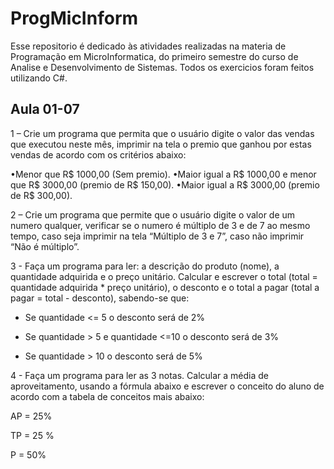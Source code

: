 # ProgMicInform

Esse repositorio é dedicado às atividades realizadas na materia de Programação em MicroInformatica, do primeiro semestre do curso de Analise e Desenvolvimento de Sistemas. Todos os exercicios foram feitos utilizando C#.


## Aula 01-07

1 – Crie um programa que permita que o usuário digite o valor das vendas que executou neste mês, imprimir na tela o premio que ganhou por estas vendas de acordo com os critérios abaixo:

•Menor que R$ 1000,00 (Sem premio).
•Maior igual a R$ 1000,00 e menor que R$ 3000,00 (premio de R$ 150,00).
•Maior igual a R$ 3000,00 (premio de R$ 300,00).

2 – Crie um programa que permite que o usuário digite o valor de um numero qualquer, verificar se o numero é múltiplo de 3 e de 7 ao mesmo tempo, caso seja imprimir na tela “Múltiplo de 3 e 7”, caso não imprimir “Não é múltiplo”.

3 - Faça um programa para ler: a descrição do produto (nome), a quantidade adquirida e o preço unitário. Calcular e escrever o total (total = quantidade adquirida * preço unitário), o desconto e o total a pagar (total a pagar = total - desconto), sabendo-se que:

 - Se quantidade <= 5 o desconto será de 2%

 - Se quantidade > 5 e quantidade <=10 o desconto será de 3%

 - Se quantidade > 10 o desconto será de 5%



4 - Faça um programa para ler as 3 notas. Calcular a média de aproveitamento, usando a fórmula abaixo e escrever o conceito do aluno de acordo com a tabela de conceitos mais abaixo:



AP = 25%

TP = 25 %

P   = 50%
